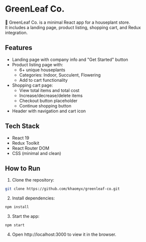 # GreenLeaf Co.

🌿 GreenLeaf Co. is a minimal React app for a houseplant store.  
It includes a landing page, product listing, shopping cart, and Redux integration.

## Features

- Landing page with company info and "Get Started" button
- Product listing page with:
  - 6+ unique houseplants
  - Categories: Indoor, Succulent, Flowering
  - Add to cart functionality
- Shopping cart page:
  - View total items and total cost
  - Increase/decrease/delete items
  - Checkout button placeholder
  - Continue shopping button
- Header with navigation and cart icon

## Tech Stack

- React 19
- Redux Toolkit
- React Router DOM
- CSS (minimal and clean)

## How to Run

1. Clone the repository:
```bash
git clone https://github.com/khaomyx/greenleaf-co.git
```

2. Install dependencies:
```bash
npm install
```

3. Start the app:
```bash
npm start
```

4. Open http://localhost:3000 to view it in the browser.